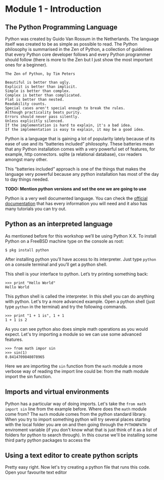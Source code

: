 Module 1 - Introduction
=======================

The Python Programming Language
-------------------------------

Python was created by Guido Van Rossum in the Netherlands. The language itself was created to be as simple as possible to read. The Python philosophy is summarised in the Zen of Python, a collection of guidelines that every Python core developer follows and every Python programmer should follow (there is more to the Zen but I just show the most important ones for a beginner).

```
The Zen of Python, by Tim Peters

Beautiful is better than ugly.
Explicit is better than implicit.
Simple is better than complex.
Complex is better than complicated.
Flat is better than nested.
Readability counts.
Special cases aren't special enough to break the rules.
Although practicality beats purity.
Errors should never pass silently.
Unless explicitly silenced.
If the implementation is hard to explain, it's a bad idea.
If the implementation is easy to explain, it may be a good idea.
```

Python is a language that is gaining a lot of popularity lately because of its ease of use and its “batteries included” philosophy. These batteries mean that any Python installation comes with a very powerful set of features, for example, http connectors. sqlite (a relational database), csv readers amongst many other.

This “batteries included” approach is one of the things that makes the language very powerful because any python installation has most of the day to day things needed.

**TODO: Mention python versions and set the one we are going to use**

Python is a very well documented language. You can check the [official documentation](https://docs.python.org/VERSION) that has every information you will need and it also has many tutorials you can try out.

Python as an interpreted language
---------------------------------

As mentioned before for this workshop we’ll be using Python X.X. To install Python on a FreeBSD machine type on the console as root:

    $ pkg install python

After installing python you’ll have access to its interpreter. Just type `python` on a console terminal and you’ll get a python shell.

This shell is your interface to python. Let’s try printing something back:

    >>> print "Hello World"
    Hello World

This python shell is called the interpreter. In this shell you can do anything with python. Let's try a more advanced example. Open a python shell (just type `python` in the terminal) and try the following commands.

    >>> print "1 + 1 is", 1 + 1
    1 + 1 is 2
    
As you can see python also does simple math operations as you would expect. Let's try importing a module so we can use some advanced features.

    >>> from math impor sin
    >>> sin(1)
    0.8414709848078965
    
Here we are importing the `sin` function from the `math` module a more verbose way of reading the import line could be: from the math module import the sin function.

Imports and virtual environments
--------------------------------

Python has a particular way of doing imports. Let's take the `from math import sin` line from the example before. Where does the `math` module come from? The `math` module comes from the python standard library. When you try to import something python will try several places starting with the local folder you are on and then going through the `PYTHONPATH` enviroment variable (if you don't know what that is just think of it as a list of folders for python to search through). In this course we'll be installing some third party python packages to access the 


Using a text editor to create python scripts
--------------------------------------------

Pretty easy right. Now let's try creating a python file that runs this code. Open your favourite text editor 